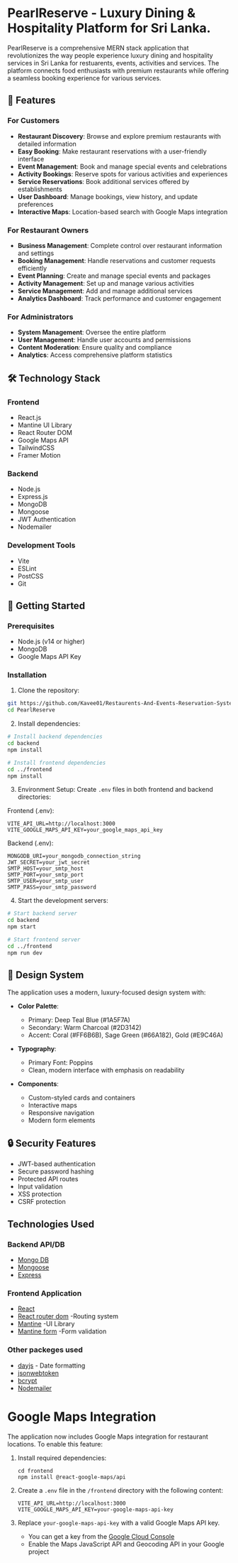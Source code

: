 # PearlReserve - Luxury Dining & Hospitality Platform for Sri Lanka.

PearlReserve is a comprehensive MERN stack application that revolutionizes the way people experience luxury dining and hospitality services in Sri Lanka for restuarents, events, activities and services. The platform connects food enthusiasts with premium restaurants while offering a seamless booking experience for various services.

## 🌟 Features

### For Customers
- **Restaurant Discovery**: Browse and explore premium restaurants with detailed information
- **Easy Booking**: Make restaurant reservations with a user-friendly interface
- **Event Management**: Book and manage special events and celebrations
- **Activity Bookings**: Reserve spots for various activities and experiences
- **Service Reservations**: Book additional services offered by establishments
- **User Dashboard**: Manage bookings, view history, and update preferences
- **Interactive Maps**: Location-based search with Google Maps integration

### For Restaurant Owners
- **Business Management**: Complete control over restaurant information and settings
- **Booking Management**: Handle reservations and customer requests efficiently
- **Event Planning**: Create and manage special events and packages
- **Activity Management**: Set up and manage various activities
- **Service Management**: Add and manage additional services
- **Analytics Dashboard**: Track performance and customer engagement

### For Administrators
- **System Management**: Oversee the entire platform
- **User Management**: Handle user accounts and permissions
- **Content Moderation**: Ensure quality and compliance
- **Analytics**: Access comprehensive platform statistics

## 🛠️ Technology Stack

### Frontend
- React.js
- Mantine UI Library
- React Router DOM
- Google Maps API
- TailwindCSS
- Framer Motion

### Backend
- Node.js
- Express.js
- MongoDB
- Mongoose
- JWT Authentication
- Nodemailer

### Development Tools
- Vite
- ESLint
- PostCSS
- Git

## 🚀 Getting Started

### Prerequisites
- Node.js (v14 or higher)
- MongoDB
- Google Maps API Key

### Installation

1. Clone the repository:
```bash
git https://github.com/Kavee01/Restaurents-And-Events-Reservation-System.git
cd PearlReserve
```

2. Install dependencies:
```bash
# Install backend dependencies
cd backend
npm install

# Install frontend dependencies
cd ../frontend
npm install
```

3. Environment Setup:
Create `.env` files in both frontend and backend directories:

Frontend (.env):
```
VITE_API_URL=http://localhost:3000
VITE_GOOGLE_MAPS_API_KEY=your_google_maps_api_key
```

Backend (.env):
```
MONGODB_URI=your_mongodb_connection_string
JWT_SECRET=your_jwt_secret
SMTP_HOST=your_smtp_host
SMTP_PORT=your_smtp_port
SMTP_USER=your_smtp_user
SMTP_PASS=your_smtp_password
```

4. Start the development servers:
```bash
# Start backend server
cd backend
npm start

# Start frontend server
cd ../frontend
npm run dev
```


## 🎨 Design System

The application uses a modern, luxury-focused design system with:

- **Color Palette**:
  - Primary: Deep Teal Blue (#1A5F7A)
  - Secondary: Warm Charcoal (#2D3142)
  - Accent: Coral (#FF6B6B), Sage Green (#66A182), Gold (#E9C46A)

- **Typography**:
  - Primary Font: Poppins
  - Clean, modern interface with emphasis on readability

- **Components**:
  - Custom-styled cards and containers
  - Interactive maps
  - Responsive navigation
  - Modern form elements

## 🔒 Security Features

- JWT-based authentication
- Secure password hashing
- Protected API routes
- Input validation
- XSS protection
- CSRF protection




## Technologies Used
### Backend API/DB
* [Mongo DB](https://www.mongodb.com/)
* [Mongoose](https://mongoosejs.com/)
* [Express](https://expressjs.com/)

### Frontend Application
* [React](https://react.dev/)
* [React router dom](https://reactrouter.com/en/main) -Routing system
* [Mantine](https://mantine.dev/) -UI Library
* [Mantine form](https://mantine.dev/form/use-form/) -Form validation

### Other packeges used
* [dayjs](https://www.npmjs.com/package/dayjs) - Date formatting
* [jsonwebtoken](https://www.npmjs.com/package/jsonwebtoken)
* [bcrypt](https://www.npmjs.com/package/bcrypt)
* [Nodemailer](https://nodemailer.com/)



# Google Maps Integration

The application now includes Google Maps integration for restaurant locations. To enable this feature:

1. Install required dependencies:
   ```
   cd frontend
   npm install @react-google-maps/api
   ```

2. Create a `.env` file in the `/frontend` directory with the following content:
   ```
   VITE_API_URL=http://localhost:3000
   VITE_GOOGLE_MAPS_API_KEY=your-google-maps-api-key
   ```

3. Replace `your-google-maps-api-key` with a valid Google Maps API key.
   - You can get a key from the [Google Cloud Console](https://console.cloud.google.com/)
   - Enable the Maps JavaScript API and Geocoding API in your Google project
